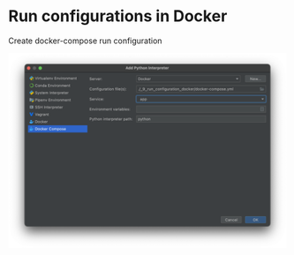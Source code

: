 # Run configurations in Docker

Create docker-compose run configuration

![example](static/image9.png)
